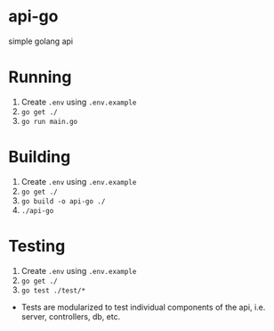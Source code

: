 # api-go
simple golang api

# Running
1. Create `.env` using `.env.example`
2. `go get ./`
3. `go run main.go`

# Building
1. Create `.env` using `.env.example`
2. `go get ./`
3. `go build -o api-go ./`
4. `./api-go`

# Testing
1. Create `.env` using `.env.example`
2. `go get ./`
3. `go test ./test/*`
  * Tests are modularized to test individual components of the api, i.e. server, controllers, db, etc.
